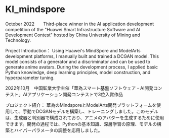# KI_mindspore

October 2022　　Third-place winner in the AI application development competition of the "Huawei Smart Infrastructure Software and AI Development Contest" hosted by China University of Mining and Technology.

Project Introduction：  Using Huawei's MindSpore and ModelArts development platforms, I manually built and trained a DCGAN model. This model consists of a generator and a discriminator and can be used to generate anime avatars. During the development process, I applied basic Python knowledge, deep learning principles, model construction, and hyperparameter tuning.



2022年10月　中国鉱業大学主催「華為スマート基盤ソフトウェア・AI開発コンテスト」AIアプリケーション開発コンテストで3位入賞作品

プロジェクト紹介：
	華為のMindsporeとModelArts開発プラットフォームを使用して、手動でDCGANモデルを構築し、トレーニングしました。このモデルは、生成器と判別器で構成されており、アニメのアバターを生成するために使用できます。開発の過程では、Pythonの基本知識、深層学習の原理、モデルの構築とハイパーパラメータの調整を応用しました。

